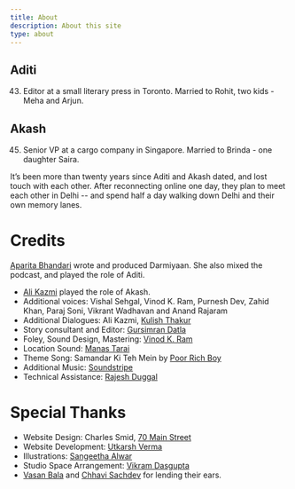 ```yaml
---
title: About
description: About this site
type: about
---
```


## Aditi
43. Editor at a small literary press in Toronto. Married to Rohit, two kids - Meha and Arjun.
## Akash
45. Senior VP at a cargo company in Singapore. Married to Brinda - one daughter Saira.

It’s been more than twenty years since Aditi and Akash dated, and lost touch with each other. After reconnecting online one day, they plan to meet each other in Delhi -- and spend half a day walking down Delhi and their own memory lanes.

# Credits
[Aparita Bhandari](https://twitter.com/aparita) wrote and produced Darmiyaan. She also mixed the podcast, and played the role of Aditi.

- [Ali Kazmi](https://www.instagram.com/thealikazmi/) played the role of Akash. 
- Additional voices: Vishal Sehgal, Vinod K. Ram, Purnesh Dev, Zahid Khan, Paraj Soni, Vikrant Wadhavan and Anand Rajaram
- Additional Dialogues: Ali Kazmi, [Kulish Thakur](https://www.instagram.com/kulish/)
- Story consultant and Editor: [Gursimran Datla](https://gursimrandatla.wordpress.com/)
- Foley, Sound Design, Mastering: [Vinod K. Ram](https://www.instagram.com/ar.vinod)
- Location Sound: [Manas Tarai](https://twitter.com/manastarai07)
- Theme Song: Samandar Ki Teh Mein by [Poor Rich Boy](https://www.youtube.com/user/poorrichboyattw)
- Additional Music: [Soundstripe](C/)
- Technical Assistance: [Rajesh Duggal](http://rajeshduggal.com)

# Special Thanks
- Website Design: Charles Smid, [70 Main Street](http://www.70mainstreet.com/)
- Website Development: [Utkarsh Verma](https://utkarshverma.github.io)
- Illustrations: [Sangeetha Alwar](https://www.instagram.com/ms.alwar)
- Studio Space Arrangement: [Vikram Dasgupta](http://www.vikramdasgupta.com/)
- [Vasan Bala](https://www.instagram.com/vasanbala/) and [Chhavi Sachdev](https://www.sonologue.com/) for lending their ears.

